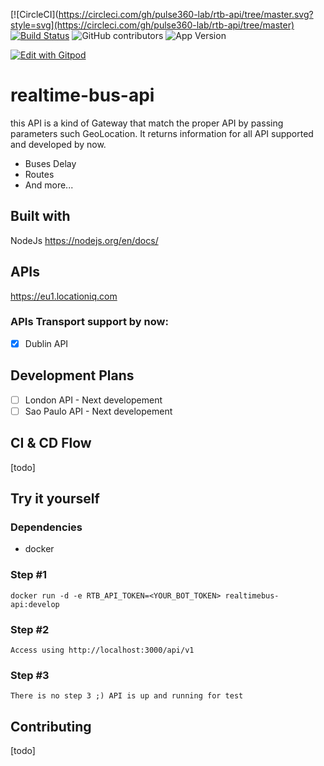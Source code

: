 [![CircleCI](https://circleci.com/gh/pulse360-lab/rtb-api/tree/master.svg?style=svg](https://circleci.com/gh/pulse360-lab/rtb-api/tree/master)
[![Build Status](https://travis-ci.org/pulse360-lab/rtb-api.svg?branch=develop)](https://travis-ci.org/pulse360-lab/rtb-api)
![GitHub contributors](https://img.shields.io/github/contributors/realtime-bus/node-api.svg)
![App Version](https://img.shields.io/badge/dynamic/json?color=orange&label=realtime-bus&prefix=v&query=version&suffix=beta&url=https%3A%2F%2Fraw.githubusercontent.com%2Fpulse360-lab%2Frtb-api%2Fdevelop%2Fpackage.json)

[![Edit with Gitpod](https://gitpod.io/button/open-in-gitpod.svg)](https://gitpod.io/#https://github.com/pulse360-lab/rtb-api)

# realtime-bus-api 
this API is a kind of Gateway that match the proper API by passing parameters such GeoLocation. It returns information for all API supported and developed by now.
* Buses Delay  
* Routes  
* And more...  

## Built with  
NodeJs https://nodejs.org/en/docs/  

## APIs  
https://eu1.locationiq.com  

### APIs Transport support by now:
- [x] Dublin API

## Development Plans  
- [ ] London API - Next developement
- [ ] Sao Paulo API - Next developement

## CI & CD Flow  
[todo]  

## Try it yourself  
### Dependencies  
* docker  
### Step #1  
```
docker run -d -e RTB_API_TOKEN=<YOUR_BOT_TOKEN> realtimebus-api:develop
```  

### Step #2  
```
Access using http://localhost:3000/api/v1
```  
### Step #3  
```
There is no step 3 ;) API is up and running for test
```  

## Contributing  
[todo]  


